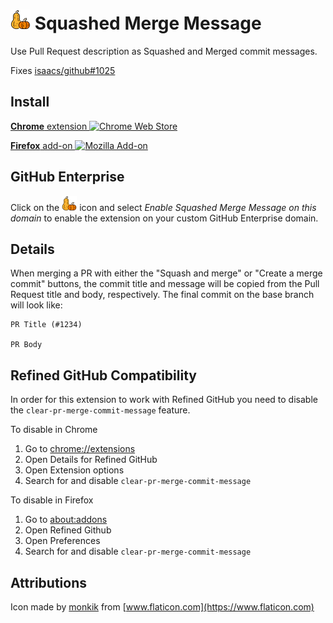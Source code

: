 # ![Squashed Merge Message](squash-32x32.png) Squashed Merge Message

Use Pull Request description as Squashed and Merged commit messages.

Fixes [isaacs/github#1025](https://github.com/isaacs/github/issues/1025)

## Install

[**Chrome** extension ![Chrome Web Store](https://img.shields.io/chrome-web-store/v/kgabfelbdpeifcemndligpdfddhbbmfm.svg?label=%20)](https://chrome.google.com/webstore/detail/kgabfelbdpeifcemndligpdfddhbbmfm/)

[**Firefox** add-on ![Mozilla Add-on](https://img.shields.io/amo/v/squashed-merge-message.svg?label=%20)](https://addons.mozilla.org/en-US/firefox/addon/squashed-merge-message/)

## GitHub Enterprise
Click on the ![Squashed Merge Message](squash-24x24.png) icon and select *Enable Squashed Merge Message on this
domain* to enable the extension on your custom GitHub Enterprise domain.

## Details

When merging a PR with either the "Squash and merge" or "Create a merge commit"
buttons, the commit title and message will be copied from the Pull Request title
and body, respectively. The final commit on the base branch will look like:

```
PR Title (#1234)

PR Body
```

## Refined GitHub Compatibility
In order for this extension to work with Refined GitHub you need to disable the
`clear-pr-merge-commit-message` feature.

To disable in Chrome

1. Go to [chrome://extensions](chrome://extensions)
2. Open Details for Refined GitHub
3. Open Extension options
4. Search for and disable `clear-pr-merge-commit-message`

To disable in Firefox

1. Go to [about:addons](about:addons)
2. Open Refined Github
3. Open Preferences
4. Search for and disable `clear-pr-merge-commit-message`

## Attributions
Icon made by [monkik](https://www.flaticon.com/authors/monkik) from [www.flaticon.com](https://www.flaticon.com)
